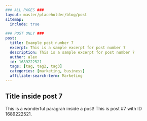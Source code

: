 ```yaml
---
### ALL PAGES ###
layout: master/placeholder/blog/post
sitemap:
  include: true
  
### POST ONLY ###
post:
  title: Example post number 7
  excerpt: This is a sample excerpt for post number 7
  description: This is a sample excerpt for post number 7
  author: alex
  id: 1689222521
  tags: [tag, tag2, tag3]
  categories: [marketing, business]
  affiliate-search-term: Marketing
---
```


## Title inside post 7
This is a wonderful paragrah inside a post! This is post #7 with ID 1689222521.
